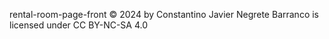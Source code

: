  rental-room-page-front © 2024 by Constantino Javier Negrete Barranco is licensed under CC BY-NC-SA 4.0 
